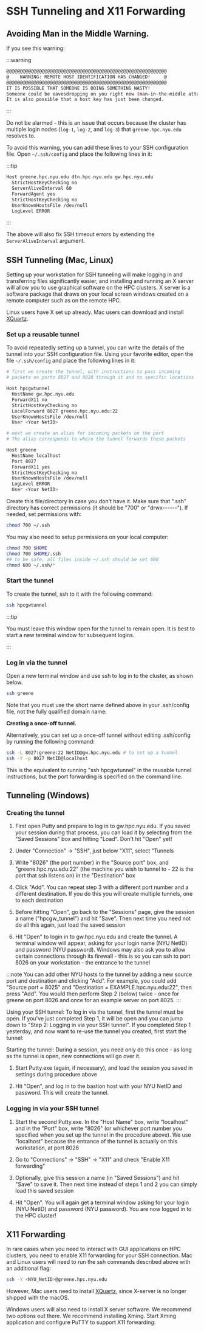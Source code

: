 # SSH Tunneling and X11 Forwarding

[xquartz]: https://www.xquartz.org/

## Avoiding Man in the Middle Warning.

If you see this warning:

:::warning

```sh
@@@@@@@@@@@@@@@@@@@@@@@@@@@@@@@@@@@@@@@@@@@@@@@@@@@@@@@@@@@
@    WARNING: REMOTE HOST IDENTIFICATION HAS CHANGED!     @
@@@@@@@@@@@@@@@@@@@@@@@@@@@@@@@@@@@@@@@@@@@@@@@@@@@@@@@@@@@
IT IS POSSIBLE THAT SOMEONE IS DOING SOMETHING NASTY!
Someone could be eavesdropping on you right now (man-in-the-middle attack)!
It is also possible that a host key has just been changed.
```

:::

Do not be alarmed - this is an issue that occurs because the cluster has multiple login nodes (`log-1`, `log-2`, and `log-3`) that `greene.hpc.nyu.edu` resolves to. 

To avoid this warning, you can add these lines to your SSH configuration file. Open `~/.ssh/config` and place the following lines in it:


:::tip

```sh
Host greene.hpc.nyu.edu dtn.hpc.nyu.edu gw.hpc.nyu.edu
  StrictHostKeyChecking no
  ServerAliveInterval 60
  ForwardAgent yes
  StrictHostKeyChecking no
  UserKnownHostsFile /dev/null
  LogLevel ERROR
```

:::

The above will also fix SSH timeout errors by extending the `ServerAliveInterval` argument.

## SSH Tunneling (Mac, Linux)

Setting up your workstation for SSH tunneling will make logging in and transferring files significantly easier, and installing and running an X server will allow you to use graphical software on the HPC clusters. X server is a software package that draws on your local screen windows created on a remote computer such as on the remote HPC.

Linux users have X set up already. Mac users can download and install [XQuartz][xquartz].

### Set up a reusable tunnel 

To avoid repeatedly setting up a tunnel, you can write the details of the tunnel into your SSH configuration file. Using your favorite editor, open the file `~/.ssh/config` and place the following lines in it: 

```sh
# first we create the tunnel, with instructions to pass incoming
# packets on ports 8027 and 8028 through it and to specific locations

Host hpcgwtunnel
  HostName gw.hpc.nyu.edu
  ForwardX11 no
  StrictHostKeyChecking no
  LocalForward 8027 greene.hpc.nyu.edu:22
  UserKnownHostsFile /dev/null 
  User <Your NetID>

# next we create an alias for incoming packets on the port
# The alias corresponds to where the tunnel forwards these packets

Host greene
  HostName localhost
  Port 8027
  ForwardX11 yes
  StrictHostKeyChecking no
  UserKnownHostsFile /dev/null
  LogLevel ERROR
  User <Your NetID>
```

Create this  file/directory  In case you don't have it. Make sure that ".ssh" directory has correct permissions (it should be "700" or "drwx------"). If needed, set permissions with:

```sh
chmod 700 ~/.ssh
```

You may also need to setup permissions on your local computer:

```sh
chmod 700 $HOME
chmod 700 $HOME/.ssh
## to be safe, all files inside ~/.ssh should be set 600
chmod 600 ~/.ssh/*
```

### Start the tunnel

To create the tunnel, ssh to it with the following command:
```sh
ssh hpcgwtunnel
```

:::tip

You must leave this window open for the tunnel to remain open. It is best to start a new terminal window for subsequent logins. 

:::

### Log in via the tunnel

Open a new terminal window and use ssh to log in to the cluster, as shown below.

```sh
ssh greene
```

Note that you must use the short name defined above in your .ssh/config file, not the fully qualified domain name:

**Creating a once-off tunnel.**

Alternatively, you can set up a once-off tunnel without editing .ssh/config by running the following command:

```sh
ssh -L 8027:greene:22 NetID@gw.hpc.nyu.edu # to set up a tunnel
ssh -Y -p 8027 NetID@localhost
```

This is the equivalent to running "ssh hpcgwtunnel" in the reusable tunnel instructions, but the port forwarding is specified on the command line.


## Tunneling (Windows)

### Creating the tunnel

1. First open Putty and prepare to log in to gw.hpc.nyu.edu. If you saved your session during that process, you can load it by selecting from the "Saved Sessions" box and hitting "Load". Don't hit "Open" yet!

2. Under "Connection" -> "SSH", just below "X11", select "Tunnels

3. Write "8026" (the port number) in the "Source port" box, and "greene.hpc.nyu.edu:22" (the machine you wish to tunnel to - 22 is the port that ssh listens on) in the 	"Destination" box

4. Click "Add". You can repeat step 3 with a different port number and a different destination. If you do this you will create multiple tunnels, one to each destination

5. Before hitting "Open", go back to the "Sessions" page, give the session a name ("hpcgw_tunnel") and hit "Save". Then next time you need not do all this again, just load the saved session

6. Hit "Open" to login in to gw.hpc.nyu.edu and create the tunnel. A terminal window will appear, asking for your login name (NYU NetID) and password (NYU password). 	Windows may also ask you to allow certain connections through its firewall - this is so you can ssh to port 8026 on your workstation - the entrance to the tunnel


:::note
You can add other NYU hosts to the tunnel by adding a new source port and destination and clicking "Add". For example, you could add "Source port = 8025" and "Destination = EXAMPLE.hpc.nyu.edu:22", then press "Add". You would then perform Step 2 (below) twice - once for greene on port 8026 and once for an example server on port 8025.
:::

Using your SSH tunnel: To log in via the tunnel, first the tunnel must be open. If you've just completed Step 1, it will be open and you can jump down to "Step 2: Logging in via your SSH tunnel". If you completed Step 1 yesterday, and now want to re-use the tunnel you created, first start the tunnel:

Starting the tunnel: During a session, you need only do this once - as long as the tunnel is open, new connections will go over it.

1. Start Putty.exe (again, if necessary), and load the session you saved in settings during procedure above

2. Hit "Open", and log in to the bastion host with your NYU NetID and password. This will create the tunnel. 

### Logging in via your SSH tunnel

1. Start the second Putty.exe. In the "Host Name" box, write "localhost" and in the "Port" box, write "8026" (or whichever port number you specified when you set up the tunnel in the procedure above). We use "localhost" because the entrance of the tunnel is actually on this workstation, at port 8026

2. Go to "Connections" -> "SSH" -> "X11" and check "Enable X11 forwarding"

3. Optionally, give this session a name (in "Saved Sessions") and hit "Save" to save it. Then next time instead of steps 1 and 2 you can simply load this saved session

4. Hit "Open". You will again get a terminal window asking for your login (NYU NetID) and password (NYU password). You are now logged in to the HPC cluster!

## X11 Forwarding

In rare cases when you need to interact with GUI applications on HPC clusters, you need to enable X11 forwarding for your SSH connection. Mac and Linux users will need to run the ssh commands described above with an additional flag:

```sh
ssh -Y <NYU_NetID>@greene.hpc.nyu.edu
```

However, Mac users need to install [XQuartz][xquartz], since X-server is no longer shipped with the macOS.

Windows users will also need to install X server software. We recommend two options out there. We recommend installing Xming. Start Xming application and configure PuTTY to support X11 forwarding:



